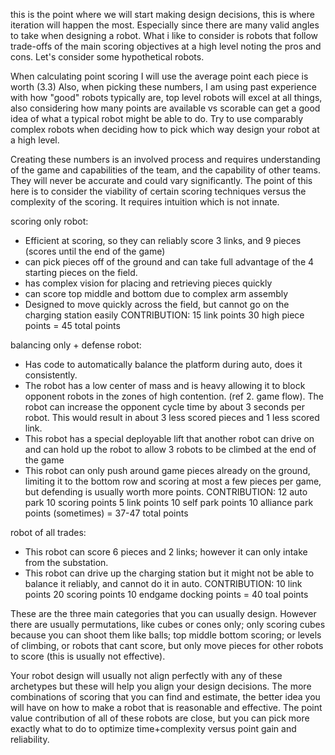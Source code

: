 this is the point where we will start making design decisions, this is where iteration will happen the most. Especially since there are many valid angles to take when designing a robot. What i like to consider is robots that follow trade-offs of the main scoring objectives at a high level noting the pros and cons. Let's consider some hypothetical robots.

When calculating point scoring I will use the average point each piece is worth (3.3)
Also, when picking these numbers, I am using past experience with how "good" robots typically are, top level robots will excel at all things, also considering how many points are available vs scorable can get a good idea of what a typical robot might be able to do. Try to use comparably complex robots when deciding how to pick which way design your robot at a high level.

Creating these numbers is an involved process and requires understanding of the game and capabilities of the team, and the capability of other teams. They will never be accurate and could vary significantly. The point of this here is to consider the viability of certain scoring techniques versus the complexity of the scoring. It requires intuition which is not innate.

scoring only robot:
- Efficient at scoring, so they can reliably score 3 links, and 9 pieces (scores until the end of the game)
- can pick pieces off of the ground and can take full advantage of the 4 starting pieces on the field.
- has complex vision for placing and retrieving pieces quickly
- can score top middle and bottom due to complex arm assembly
- Designed to move quickly across the field, but cannot go on the charging station easily
CONTRIBUTION:
15 link points
30 high piece points
= 45 total points

balancing only + defense robot:
- Has code to automatically balance the platform during auto, does it consistently.
- The robot has a low center of mass and is heavy allowing it to block opponent robots in the zones of high contention. (ref 2. game flow). The robot can increase the opponent cycle time by about 3 seconds per robot. This would result in about 3 less scored pieces and 1 less scored link.
- This robot has a special deployable lift that another robot can drive on and can hold up the robot to allow 3 robots to be climbed at the end of the game
- This robot can only push around game pieces already on the ground, limiting it to the bottom row and scoring at most a few pieces per game, but defending is usually worth more points.
CONTRIBUTION:
12 auto park
10 scoring points
5 link points
10 self park points
10 alliance park points (sometimes)
= 37-47 total points

robot of all trades:
- This robot can score 6 pieces and 2 links; however it can only intake from the substation.
- This robot can drive up the charging station but it might not be able to balance it reliably, and cannot do it in auto.
CONTRIBUTION:
10 link points
20 scoring points
10 endgame docking points
= 40 toal points

These are the three main categories that you can usually design. However there are usually permutations, like cubes or cones only; only scoring cubes because you can shoot them like balls; top middle bottom scoring; or levels of climbing, or robots that cant score, but only move pieces for other robots to score (this is usually not effective).

Your robot design will usually not align perfectly with any of these archetypes but these will help you align your design decisions. The more combinations of scoring that you can find and estimate, the better idea you will have on how to make a robot that is reasonable and effective. The point value contribution of all of these robots are close, but you can pick more exactly what to do to optimize time+complexity versus point gain and reliability. 